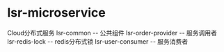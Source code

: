 # lsr-microservice
Cloud分布式服务
lsr-common          -- 公共组件
lsr-order-provider  -- 服务调用者
lsr-redis-lock      -- redis分布式锁
lsr-user-consumer   -- 服务消费者


